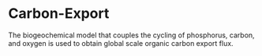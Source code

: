 # Carbon-Export
The biogeochemical model that couples the cycling of phosphorus, carbon, and oxygen is used to obtain global scale organic carbon export flux. 
